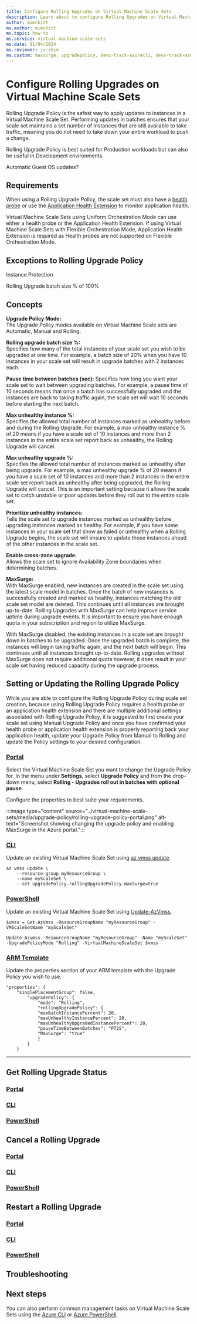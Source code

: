 ```yaml
---
title: Configure Rolling Upgrades on Virtual Machine Scale Sets
description: Learn about to configure Rolling Upgrades on Virtual Machine Scale Sets
author: mimckitt
ms.author: mimckitt
ms.topic: how-to
ms.service: virtual-machine-scale-sets
ms.date: 01/04/2024
ms.reviewer: ju-shim
ms.custom: maxsurge, upgradepolicy, devx-track-azurecli, devx-track-azurepowershell
---
```

# Configure Rolling Upgrades on Virtual Machine Scale Sets

Rolling Upgrade Policy is the safest way to apply updates to instances in a Virtual Machine Scale Set. Performing updates in batches ensures that your scale set maintains a set number of instances that are still available to take traffic, meaning you do not need to take down your entire workload to push a change. 

Rolling Upgrade Policy is best suited for Production workloads but can also be useful in Development environments. 

Automatic Guest OS updates? 



## Requirements
When using a Rolling Upgrade Policy, the scale set must also have a [health probe](../load-balancer/load-balancer-custom-probe-overview.md) or use the [Application Health Extension](virtual-machine-scale-sets-health-extension.md) to monitor application health. 

Virtual Machine Scale Sets using Uniform Orchestration Mode can use either a health probe or the Application Health Extension. If using Virtual Machine Scale Sets with Flexible Orchestration Mode, Application Health Extension is required as Health probes are not supported on Flexible Orchestration Mode. 

## Exceptions to Rolling Upgrade Policy

Instance Protection

Rolling Upgrade batch size % of 100%

## Concepts

**Upgrade Policy Mode:** <br>The Upgrade Policy modes available on Virtual Machine Scale sets are Automatic, Manual and Rolling. 

**Rolling upgrade batch size %:** <br>Specifies how many of the total instances of your scale set you wish to be upgraded at one time. For example, a batch size of 20% when you have 10 instances in your scale set will result in upgrade batches with 2 instances each. 

**Pause time between batches (sec):** Specifies how long you want your scale set to wait between upgrading batches. For example, a pause time of 10 seconds means that once a batch has successfully upgraded and the instances are back to taking traffic again, the scale set will wait 10 seconds before starting the next batch. 

**Max unhealthy instance %:** <br>Specifies the allowed total number of instances marked as unhealthy before and during the Rolling Upgrade. For example, a max unhealthy instance % of 20 means if you have a scale set of 10 instances and more than 2 instances in the entire scale set report back as unhealthy, the Rolling Upgrade will cancel.  

**Max unhealthy upgrade %:**<br> Specifies the allowed total number of instances marked as unhealthy after being upgrade. For example, a max unhealthy upgrade % of 20 means if you have a scale set of 10 instances and more than 2 instances in the entire scale set report back as unhealthy after being upgraded, the Rolling Upgrade will cancel. This is an important setting because it allows the scale set to catch unstable or poor updates before they roll out to the entire scale set. 

**Prioritize unhealthy instances:** <br>Tells the scale set to upgrade instances marked as unhealthy before upgrading instances marked as healthy. For example, if you have some instances in your scale set that show as failed or unhealthy when a Rolling Upgrade begins, the scale set will ensure to update those instances ahead of the other instances in the scale set. 

**Enable cross-zone upgrade:** <br>Allows the scale set to ignore Availability Zone boundaries when determining batches. 

**MaxSurge:** <br>With MaxSurge enabled, new instances are created in the scale set using the latest scale model in batches. Once the batch of new instances is successfully created and marked as healthy, instances matching the old scale set model are deleted. This continues until all instances are brought up-to-date. Rolling Upgrades with MaxSurge can help improve service uptime during upgrade events. It is important to ensure you have enough quota in your subscription and region to utilize MaxSurge. 

With MaxSurge disabled, the existing instances in a scale set are brought down in batches to be upgraded. Once the upgraded batch is complete, the instances will begin taking traffic again, and the next batch will begin. This continues until all instances brought up-to-date. Rolling upgrades without MaxSurge does not require additional quota however, it does result in your scale set having reduced capacity during the upgrade process. 


## Setting or Updating the Rolling Upgrade Policy

While you are able to configure the Rolling Upgrade Policy during scale set creation, because using Rolling Upgrade Policy requires a health probe or an application health extension and there are multiple additional settings associated with Rolling Upgrade Policy, it is suggested to first create your scale set using Manual Upgrade Policy and once you have confirmed your health probe or application health extension is properly reporting back your application health, update your Upgrade Policy from Manual to Rolling and update the Policy settings to your desired configuration. 

### [Portal](#tab/portal1)

Select the Virtual Machine Scale Set you want to change the Upgrade Policy for. In the menu under **Settings**, select **Upgrade Policy** and from the drop-down menu, select **Rolling - Upgrades roll out in batches with optional pause**. 

Configure the properties to best suite your requirements. 

:::image type="content" source="../virtual-machine-scale-sets/media/upgrade-policy/rolling-upgrade-policy-portal.png" alt-text="Screenshot showing changing the upgrade policy and enabling MaxSurge in the Azure portal.":::


### [CLI](#tab/cli1)
Update an existing Virtual Machine Scale Set using [az vmss update](/cli/azure/vmss#az-vmss-update).

```azurecli-interactive
az vmss update \
    --resource-group myResourceGroup \
    --name myScaleSet \
    --set upgradePolicy.rollingUpgradePolicy.maxSurge=true
```

### [PowerShell](#tab/powershell1)
Update an existing Virtual Machine Scale Set using [Update-AzVmss](/powershell/module/az.compute/update-azvmss). 

```azurepowershell-interactive
$vmss = Get-AzVmss -ResourceGroupName "myResourceGroup" -VMScaleSetName "myScaleSet"

Update-Azvmss -ResourceGroupName "myResourceGroup" -Name "myScaleSet" -UpgradePolicyMode "Rolling" -VirtualMachineScaleSet $vmss
```

### [ARM Template](#tab/template1)

Update the properties section of your ARM template with the Upgrade Policy you wish to use. 


``` ARM Template
"properties": {
    "singlePlacementGroup": false,
        "upgradePolicy": {
            "mode": "Rolling",
            "rollingUpgradePolicy": {
            "maxBatchInstancePercent": 20,
            "maxUnhealthyInstancePercent": 20,
            "maxUnhealthyUpgradedInstancePercent": 20,
            "pauseTimeBetweenBatches": "PT2S",
	        "MaxSurge": "true"
            }
        }
    }
```
---


## Get Rolling Upgrade Status

### [Portal](#tab/portal2)


### [CLI](#tab/cli2)


### [PowerShell](#tab/powershell2)



## Cancel a Rolling Upgrade

### [Portal](#tab/portal3)


### [CLI](#tab/cli3)


### [PowerShell](#tab/powershell3)



## Restart a Rolling Upgrade

### [Portal](#tab/portal4)


### [CLI](#tab/cli4)


### [PowerShell](#tab/powershell4)



## Troubleshooting



## Next steps
You can also perform common management tasks on Virtual Machine Scale Sets using the [Azure CLI](virtual-machine-scale-sets-manage-cli.md) or [Azure PowerShell](virtual-machine-scale-sets-manage-powershell.md).

